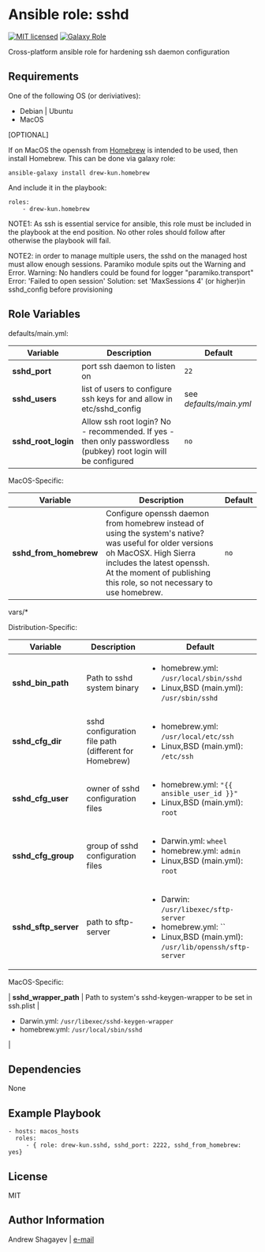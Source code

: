 Ansible role: sshd
=========

[![MIT licensed][mit-badge]][mit-link]
[![Galaxy Role][role-badge]][galaxy-link]

Cross-platform ansible role for hardening ssh daemon configuration

Requirements
------------

One of the following OS (or deriviatives):
 - Debian | Ubuntu
 - MacOS


[OPTIONAL]

If on MacOS the openssh from [Homebrew][homebrew] is intended to be used, then install Homebrew.
This can be done via galaxy role:

    ansible-galaxy install drew-kun.homebrew

And include it in the playbook:

    roles:
        - drew-kun.homebrew

NOTE1: As ssh is essential service for ansible, this role must be included in the playbook at the end position. No other roles should follow after otherwise the playbook will fail.

NOTE2: in order to manage multiple users, the sshd on the managed host must allow enough sessions.
Paramiko module spits out the Warning and Error.
Warning: No handlers could be found for logger "paramiko.transport"
Error: 'Failed to open session'
Solution: set 'MaxSessions 4' (or higher)in sshd_config before provisioning

Role Variables
--------------

defaults/main.yml:

| Variable | Description | Default |
|----------|-------------|---------|
| **sshd_port** | port ssh daemon to listen on | `22` |
| **sshd_users** | list of users to configure ssh keys for and allow in etc/sshd_config | see *defaults/main.yml* |
| **sshd_root_login** | Allow ssh root login? No - recommended. If yes - then only passwordless (pubkey) root login will be configured | `no` |

MacOS-Specific:

| Variable | Description | Default |
|----------|-------------|---------|
| **sshd_from_homebrew** | Configure openssh daemon from homebrew instead of using the system's native? was useful for older versions oh MacOSX. High Sierra includes the latest openssh. At the moment of publishing this role, so not necessary to use homebrew. | `no` |

vars/*

Distribution-Specific:

| Variable | Description | Default |
|----------|-------------|---------|
| **sshd_bin_path** | Path to sshd system binary | <ul><li>homebrew.yml: `/usr/local/sbin/sshd`</li><li>Linux,BSD (main.yml): `/usr/sbin/sshd`</li></ul> |
| **sshd_cfg_dir** | sshd configuration file path (different for Homebrew) | <ul><li>homebrew.yml: `/usr/local/etc/ssh`</li><li>Linux,BSD (main.yml): `/etc/ssh`</li></ul> |
| **sshd_cfg_user** | owner of sshd configuration files | <ul><li>homebrew.yml: `"{{ ansible_user_id }}"`</li><li>Linux,BSD (main.yml): `root`</li></ul> |
| **sshd_cfg_group** | group of sshd configuration files | <ul><li>Darwin.yml: `wheel`</li><li>homebrew.yml: `admin`</li><li>Linux,BSD (main.yml): `root`</li></ul> |
| **sshd_sftp_server** | path to sftp-server | <ul><li>Darwin: `/usr/libexec/sftp-server`</li><li>homebrew.yml: ``</li><li>Linux,BSD (main.yml): `/usr/lib/openssh/sftp-server`</li></ul> |

MacOS-Specific:

| **sshd_wrapper_path** | Path to system's sshd-keygen-wrapper to be set in ssh.plist | <ul><li>Darwin.yml: `/usr/libexec/sshd-keygen-wrapper`</li><li>homebrew.yml: `/usr/local/sbin/sshd`</li></ul> |

Dependencies
------------

None

Example Playbook
----------------

    - hosts: macos_hosts
      roles:
         - { role: drew-kun.sshd, sshd_port: 2222, sshd_from_homebrew: yes}

License
-------

MIT

Author Information
------------------

Andrew Shagayev | [e-mail](mailto:drewshg@gmail.com)

[role-badge]: https://img.shields.io/badge/role-drew--kun.sshd-green.svg
[galaxy-link]: https://galaxy.ansible.com/drew-kun/sshd/
[mit-badge]: https://img.shields.io/badge/license-MIT-blue.svg
[mit-link]: https://raw.githubusercontent.com/drew-kun/ansible-sshd/master/LICENSE
[homebrew]: http://brew.sh/

